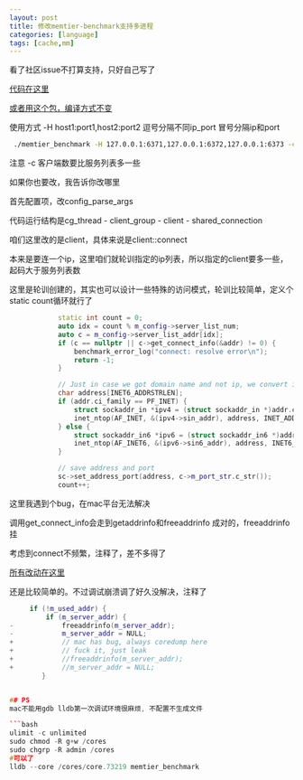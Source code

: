 ```yaml
---
layout: post
title: 修改memtier-benchmark支持多进程
categories: [language]
tags: [cache,mm]
---
```


看了社区issue不打算支持，只好自己写了


<!-- more -->

[代码在这里](https://github.com/wanghenshui/memtier_benchmark)

[或者用这个包，编译方式不变](https://github.com/wanghenshui/memtier_benchmark/archive/refs/tags/11.0.0.tar.gz)

使用方式 -H host1:port1,host2:port2 逗号分隔不同ip_port 冒号分隔ip和port

```bash
 ./memtier_benchmark -H 127.0.0.1:6371,127.0.0.1:6372,127.0.0.1:6373 -c 30 -n 1000000
```

注意 -c 客户端数要比服务列表多一些

如果你也要改，我告诉你改哪里

首先配置项，改config_parse_args

代码运行结构是cg_thread - client_group - client - shared_connection

咱们这里改的是client，具体来说是client::connect

本来是要连一个ip，这里咱们就轮训指定的ip列表，所以指定的client要多一些，起码大于服务列表数

这里是轮训创建的，其实也可以设计一些特殊的访问模式，轮训比较简单，定义个static count循环就行了

```cpp
            static int count = 0;
            auto idx = count % m_config->server_list_num;
            auto c = m_config->server_list_addr[idx];
            if (c == nullptr || c->get_connect_info(&addr) != 0) {
                benchmark_error_log("connect: resolve error\n");
                return -1;
            }

            // Just in case we got domain name and not ip, we convert it
            char address[INET6_ADDRSTRLEN];
            if (addr.ci_family == PF_INET) {
                struct sockaddr_in *ipv4 = (struct sockaddr_in *)addr.ci_addr;
                inet_ntop(AF_INET, &(ipv4->sin_addr), address, INET_ADDRSTRLEN);
            } else {
                struct sockaddr_in6 *ipv6 = (struct sockaddr_in6 *)addr.ci_addr;
                inet_ntop(AF_INET6, &(ipv6->sin6_addr), address, INET6_ADDRSTRLEN);
            }

            // save address and port
            sc->set_address_port(address, c->m_port_str.c_str());            
            count++;
```

这里我遇到个bug，在mac平台无法解决

调用get_connect_info会走到getaddrinfo和freeaddrinfo 成对的，freeaddrinfo挂

考虑到connect不频繁，注释了，差不多得了

[所有改动在这里](https://github.com/wanghenshui/memtier_benchmark/commit/bf9583cdcbcb1b3d293eeb6939af86075b4dc53c)

还是比较简单的。不过调试崩溃调了好久没解决，注释了

```cpp
     if (!m_used_addr) {
         if (m_server_addr) {
-            freeaddrinfo(m_server_addr);
-            m_server_addr = NULL;
+            // mac has bug, always coredump here
+            // fuck it, just leak
+            //freeaddrinfo(m_server_addr);
+            //m_server_addr = NULL;
        }


## PS
mac不能用gdb lldb第一次调试环境很麻烦, 不配置不生成文件

```bash
ulimit -c unlimited
sudo chmod -R g+w /cores
sudo chgrp -R admin /cores
#可以了
lldb --core /cores/core.73219 memtier_benchmark
```